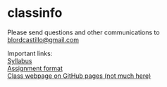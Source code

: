 classinfo
=========

Please send questions and other communications to blordcastillo@gmail.com  
  
Important links:  
[Syllabus](https://github.com/WUSTL-GIS-Programming-spring-2014/classinfo/blob/master/syllabus.md)  
[Assignment format](https://github.com/WUSTL-GIS-Programming-spring-2014/classinfo/blob/master/assignmentFormat.py)  
[Class webpage on GitHub pages (not much here)](http://wustl-gis-programming-spring-2014.github.io/)  
